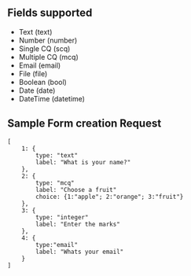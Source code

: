 ## Fields supported
* Text (text)
* Number (number)
* Single CQ (scq)
* Multiple CQ (mcq)
* Email (email)
* File (file)
* Boolean (bool)
* Date (date)
* DateTime (datetime)

## Sample Form creation Request

```
[
    1: { 
        type: "text" 
        label: "What is your name?" 
    },
    2: { 
        type: "mcq" 
        label: "Choose a fruit"
        choice: {1:"apple"; 2:"orange"; 3:"fruit"}
    },
    3: {
        type: "integer"
        label: "Enter the marks"
    },
    4: {
        type:"email"
        label: "Whats your email"
    }
]
```
